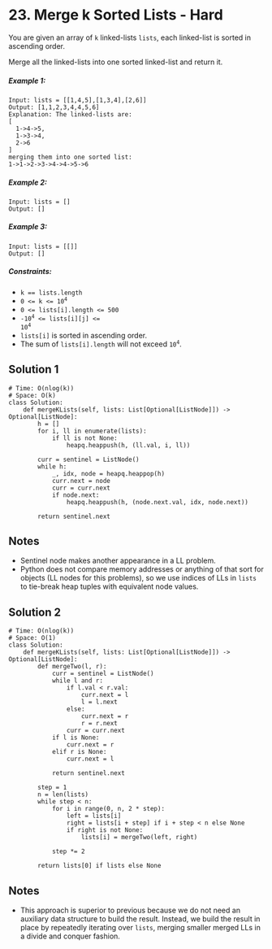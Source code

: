 # 23. Merge k Sorted Lists - Hard

You are given an array of `k` linked-lists `lists`, each linked-list is sorted in ascending order.

Merge all the linked-lists into one sorted linked-list and return it.

##### Example 1:

```
Input: lists = [[1,4,5],[1,3,4],[2,6]]
Output: [1,1,2,3,4,4,5,6]
Explanation: The linked-lists are:
[
  1->4->5,
  1->3->4,
  2->6
]
merging them into one sorted list:
1->1->2->3->4->4->5->6
```

##### Example 2:

```
Input: lists = []
Output: []
```

##### Example 3:

```
Input: lists = [[]]
Output: []
```

##### Constraints:

- `k == lists.length`
- <code>0 <= k <= 10<sup>4</sup></code>
- `0 <= lists[i].length <= 500`
- <code>-10<sup>4</sup> <= lists[i][j] <= 10<sup>4</sup></code>
- `lists[i]` is sorted in ascending order.
- The sum of `lists[i].length` will not exceed <code>10<sup>4</sup></code>.

## Solution 1

```
# Time: O(nlog(k))
# Space: O(k)
class Solution:
    def mergeKLists(self, lists: List[Optional[ListNode]]) -> Optional[ListNode]:
        h = []
        for i, ll in enumerate(lists):
            if ll is not None:
                heapq.heappush(h, (ll.val, i, ll))
        
        curr = sentinel = ListNode()
        while h:
            _, idx, node = heapq.heappop(h)
            curr.next = node
            curr = curr.next
            if node.next:
                heapq.heappush(h, (node.next.val, idx, node.next))
        
        return sentinel.next
```

## Notes
- Sentinel node makes another appearance in a LL problem.
- Python does not compare memory addresses or anything of that sort for objects (LL nodes for this problems), so we use indices of LLs in `lists` to tie-break heap tuples with equivalent node values.

## Solution 2

```
# Time: O(nlog(k))
# Space: O(1)
class Solution:
    def mergeKLists(self, lists: List[Optional[ListNode]]) -> Optional[ListNode]:
        def mergeTwo(l, r):
            curr = sentinel = ListNode()
            while l and r:
                if l.val < r.val:
                    curr.next = l
                    l = l.next
                else:
                    curr.next = r
                    r = r.next
                curr = curr.next
            if l is None:
                curr.next = r
            elif r is None:
                curr.next = l
            
            return sentinel.next
        
        step = 1
        n = len(lists)
        while step < n:
            for i in range(0, n, 2 * step):
                left = lists[i]
                right = lists[i + step] if i + step < n else None
                if right is not None:
                    lists[i] = mergeTwo(left, right)
            
            step *= 2
        
        return lists[0] if lists else None
```

## Notes
- This approach is superior to previous because we do not need an auxiliary data structure to build the result. Instead, we build the result in place by repeatedly iterating over `lists`, merging smaller merged LLs in a divide and conquer fashion.